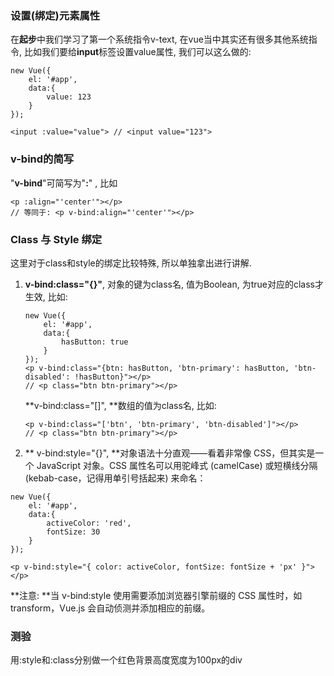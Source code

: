 ### 设置\(绑定\)元素属性

在**起步**中我们学习了第一个系统指令v-text, 在vue当中其实还有很多其他系统指令, 比如我们要给**input**标签设置value属性, 我们可以这么做的:

```
new Vue({
    el: '#app',
    data:{
        value: 123
    }
});

<input :value="value"> // <input value="123">
```

### v-bind的简写

"**v-bind**"可简写为"**:**" , 比如

```vue
<p :align="'center'"></p>
// 等同于: <p v-bind:align="'center'"></p>
```

### Class 与 Style 绑定

这里对于class和style的绑定比较特殊, 所以单独拿出进行讲解.

1. **v-bind:class="{}"**, 对象的键为class名, 值为Boolean, 为true对应的class才生效,  比如:

   ```
   new Vue({
       el: '#app',
       data:{
           hasButton: true
       }
   });
   <p v-bind:class="{btn: hasButton, 'btn-primary': hasButton, 'btn-disabled': !hasButton}"></p>
   // <p class="btn btn-primary"></p>
   ```

   **v-bind:class="\[\]", **数组的值为class名, 比如:

   ```
   <p v-bind:class="['btn', 'btn-primary', 'btn-disabled']"></p>
   // <p class="btn btn-primary"></p>
   ```

2. ** v-bind:style="{}",  **对象语法十分直观——看着非常像 CSS，但其实是一个 JavaScript 对象。CSS 属性名可以用驼峰式 \(camelCase\) 或短横线分隔 \(kebab-case，记得用单引号括起来\) 来命名：

```
new Vue({
    el: '#app',
    data:{
        activeColor: 'red',
        fontSize: 30
    }
});

<p v-bind:style="{ color: activeColor, fontSize: fontSize + 'px' }"></p>
```

**注意: **当 v-bind:style 使用需要添加浏览器引擎前缀的 CSS 属性时，如 transform，Vue.js 会自动侦测并添加相应的前缀。



### 测验

用:style和:class分别做一个红色背景高度宽度为100px的div

